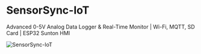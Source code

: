 # SensorSync-IoT
Advanced 0-5V Analog Data Logger &amp; Real-Time Monitor | Wi-Fi, MQTT, SD Card | ESP32 Sunton HMI


![SensorSync-IoT]("./screenshots/9.png")